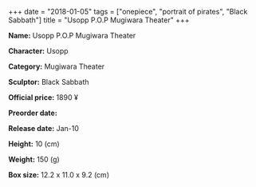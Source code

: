 +++
date = "2018-01-05"
tags = ["onepiece", "portrait of pirates", "Black Sabbath"]
title = "Usopp P.O.P Mugiwara Theater"
+++

**Name:** Usopp P.O.P Mugiwara Theater

**Character:** Usopp

**Category:** Mugiwara Theater 

**Sculptor:** Black Sabbath

**Official price:** 1890 ¥

**Preorder date:** 

**Release date:** Jan-10

**Height:** 10 (cm)

**Weight:** 150 (g)

**Box size:** 12.2 x 11.0 x 9.2 (cm)


